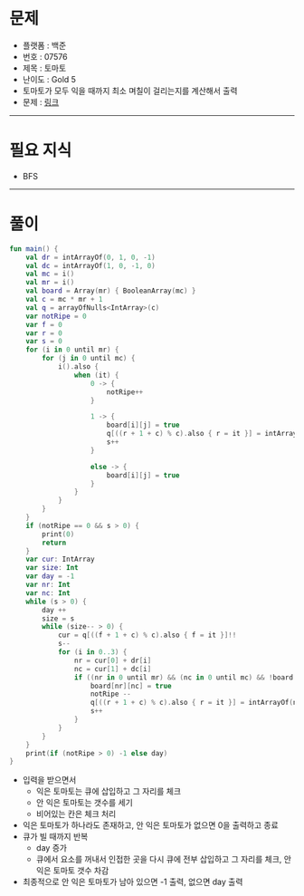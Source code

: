 # 문제
- 플랫폼 : 백준
- 번호 : 07576
- 제목 : 토마토
- 난이도 : Gold 5
- 토마토가 모두 익을 때까지 최소 며칠이 걸리는지를 계산해서 출력
- 문제 : <a href="https://www.acmicpc.net/problem/7576" target="_blank">링크</a>

---

# 필요 지식
- BFS

---

# 풀이
```kotlin
fun main() {
    val dr = intArrayOf(0, 1, 0, -1)
    val dc = intArrayOf(1, 0, -1, 0)
    val mc = i()
    val mr = i()
    val board = Array(mr) { BooleanArray(mc) }
    val c = mc * mr + 1
    val q = arrayOfNulls<IntArray>(c)
    var notRipe = 0
    var f = 0
    var r = 0
    var s = 0
    for (i in 0 until mr) {
        for (j in 0 until mc) {
            i().also {
                when (it) {
                    0 -> {
                        notRipe++
                    }

                    1 -> {
                        board[i][j] = true
                        q[((r + 1 + c) % c).also { r = it }] = intArrayOf(i, j)
                        s++
                    }

                    else -> {
                        board[i][j] = true
                    }
                }
            }
        }
    }
    if (notRipe == 0 && s > 0) {
        print(0)
        return
    }
    var cur: IntArray
    var size: Int
    var day = -1
    var nr: Int
    var nc: Int
    while (s > 0) {
        day ++
        size = s
        while (size-- > 0) {
            cur = q[((f + 1 + c) % c).also { f = it }]!!
            s--
            for (i in 0..3) {
                nr = cur[0] + dr[i]
                nc = cur[1] + dc[i]
                if ((nr in 0 until mr) && (nc in 0 until mc) && !board[nr][nc]) {
                    board[nr][nc] = true
                    notRipe --
                    q[((r + 1 + c) % c).also { r = it }] = intArrayOf(nr, nc)
                    s++
                }
            }
        }
    }
    print(if (notRipe > 0) -1 else day)
}
```
- 입력을 받으면서
  - 익은 토마토는 큐에 삽입하고 그 자리를 체크
  - 안 익은 토마토는 갯수를 세기
  - 비어있는 칸은 체크 처리
- 익은 토마토가 하나라도 존재하고, 안 익은 토마토가 없으면 0을 출력하고 종료
- 큐가 빌 때까지 반복
  - day 증가
  - 큐에서 요소를 꺼내서 인접한 곳을 다시 큐에 전부 삽입하고 그 자리를 체크, 안 익은 토마토 갯수 차감
- 최종적으로 안 익은 토마토가 남아 있으면 -1 출력, 없으면 day 출력
